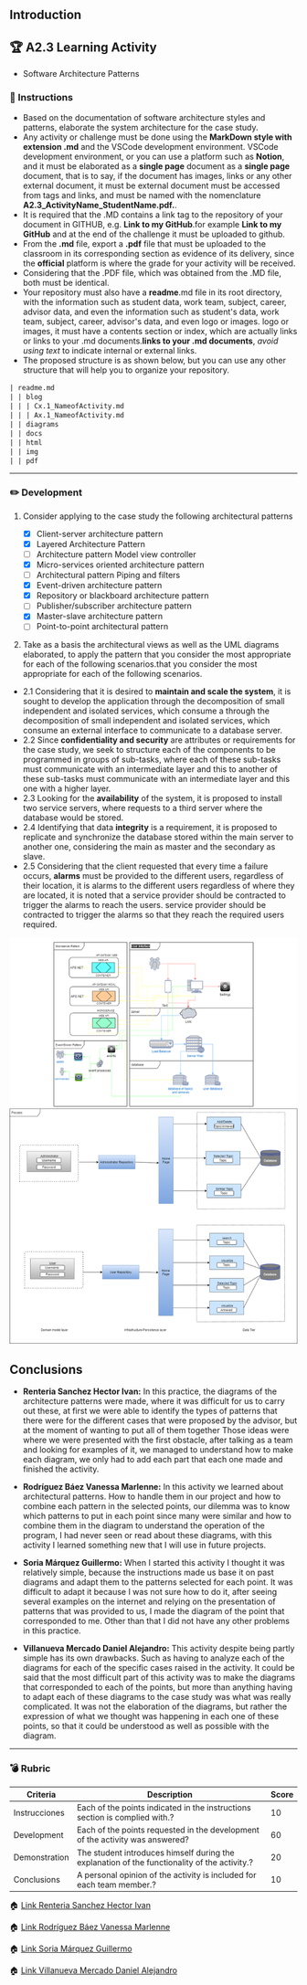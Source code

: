 ## Introduction

## :trophy: A2.3 Learning Activity

- Software Architecture Patterns

### :blue_book: Instructions

- Based on the documentation of software architecture styles and patterns, elaborate the system architecture for the case study. 
- Any activity or challenge must be done using the **MarkDown style with extension .md** and the VSCode development environment. VSCode development environment, or you can use a platform such as **Notion**, and it must be elaborated as a **single page** document as a **single page** document, that is to say, if the document has images, links or any other external document, it must be external document must be accessed from tags and links, and must be named with the nomenclature **A2.3_ActivityName_StudentName.pdf.**.
- It is required that the .MD contains a link tag to the repository of your document in GITHUB, e.g. **Link to my GitHub**.for example **Link to my GitHub** and at the end of the challenge it must be uploaded to github.
- From the **.md** file, export a **.pdf** file that must be uploaded to the classroom in its corresponding section as evidence of its delivery, since the **official** platform is where the grade for your activity will be received. 
- Considering that the .PDF file, which was obtained from the .MD file, both must be identical.
- Your repository must also have a **readme**.md file in its root directory, with the information such as student data, work team, subject, career, advisor data, and even the information such as student's data, work team, subject, career, advisor's data, and even logo or images. logo or images, it must have a contents section or index, which are actually links or links to your .md documents.**links to your .md documents**, _avoid using text_ to indicate internal or external links.
- The proposed structure is as shown below, but you can use any other structure that will help you to organize your repository. 

```
| readme.md
| | blog
| | | Cx.1_NameofActivity.md
| | | Ax.1_NameofActivity.md
| | diagrams
| | docs
| | html
| | img
| | pdf    
```
___

### :pencil2: Development

1. Consider applying to the case study the following architectural patterns
   
   - [x] Client-server architecture pattern
   - [x] Layered Architecture Pattern
   - [ ] Architecture pattern Model view controller
   - [x] Micro-services oriented architecture pattern
   - [ ] Architectural pattern Piping and filters
   - [x] Event-driven architecture pattern
   - [x] Repository or blackboard architecture pattern
   - [ ] Publisher/subscriber architecture pattern
   - [x] Master-slave architecture pattern
   - [ ] Point-to-point architectural pattern

2. Take as a basis the architectural views as well as the UML diagrams elaborated, to apply the pattern that you consider the most appropriate for each of the following scenarios.that you consider the most appropriate for each of the following scenarios.
- 2.1 Considering that it is desired to **maintain and scale the system**, it is sought to develop the application through the decomposition of small independent and isolated services, which consume a through the decomposition of small independent and isolated services, which consume an external interface to communicate to a database server. 
- 2.2 Since **confidentiality and security** are attributes or requirements for the case study, we seek to structure each of the components to be programmed in groups of sub-tasks, where each of these sub-tasks must communicate with an intermediate layer and this to another of these sub-tasks must communicate with an intermediate layer and this one with a higher layer.
- 2.3 Looking for the **availability** of the system, it is proposed to install two service servers, where requests to a third server where the database would be stored.
- 2.4 Identifying that data **integrity** is a requirement, it is proposed to replicate and synchronize the database stored within the main server to another one, considering the main as master and the secondary as slave. 
- 2.5 Considering that the client requested that every time a failure occurs, **alarms** must be provided to the different users, regardless of their location, it is alarms to the different users regardless of where they are located, it is noted that a service provider should be contracted to trigger the alarms to reach the users. service provider should be contracted to trigger the alarms so that they reach the required users required.
  
![Diagrama](../img/umlsd.png)

## Conclusions 

*  **Renteria Sanchez Hector Ivan:** In this practice, the diagrams of the architecture patterns were made, where it was difficult for us to carry out these, at first we were able to identify the types of patterns that there were for the different cases that were proposed by the advisor, but at the moment of wanting to put all of them together Those ideas were where we were presented with the first obstacle, after talking as a team and looking for examples of it, we managed to understand how to make each diagram, we only had to add each part that each one made and finished the activity.

*  **Rodríguez Báez Vanessa Marlenne:** In this activity we learned about architectural patterns.
How to handle them in our project and how to combine each pattern in the selected points, our dilemma was to know which patterns to put in each point since many were similar and how to combine them in the diagram to understand the operation of the program, I had never seen or read about these diagrams, with this activity I learned something new that I will use in future projects.

*  **Soria Márquez Guillermo:** When I started this activity I thought it was relatively simple, because the instructions made us base it on past diagrams and adapt them to the patterns selected for each point. It was difficult to adapt it because I was not sure how to do it, after seeing several examples on the internet and relying on the presentation of patterns that was provided to us, I made the diagram of the point that corresponded to me.  Other than that I did not have any other problems in this practice.

*  **Villanueva Mercado Daniel Alejandro:** This activity despite being partly simple has its own drawbacks. Such as having to analyze each of the diagrams for each of the specific cases raised in the activity. It could be said that the most difficult part of this activity was to make the diagrams that corresponded to each of the points, but more than anything having to adapt each of these diagrams to the case study was what was really complicated. It was not the elaboration of the diagrams, but rather the expression of what we thought was happening in each one of these points, so that it could be understood as well as possible with the diagram.
___   
### :bomb: Rubric

| Criteria      | Description                                                                                  | Score   |
| ------------- | -------------------------------------------------------------------------------------------- | ------- |
| Instrucciones |Each of the points indicated in the instructions section is complied with.?                   | 10      |  
| Development   | Each of the points requested in the development of the activity was answered?                | 60      |
| Demonstration | The student introduces himself during the explanation of the functionality of the activity.? | 20      |
| Conclusions   | A personal opinion of the activity is included for each team member.?                        | 10      |

:house: [Link Renteria Sanchez Hector Ivan](https://github.com/IvanRenteria/Analisis-Avanzado-de-Software)

:house: [Link Rodríguez Báez Vanessa Marlenne](https://github.com/vanessamRodriguez/Analisis-Avanzado-de-Software)

:house: [Link Soria Márquez Guillermo](https://github.com/GuillermoSoria97/Analisis_Avanzado_de_Software)

:house: [Link Villanueva Mercado Daniel Alejandro](https://github.com/Dany305/Analisis-Avanzado-de-Software)